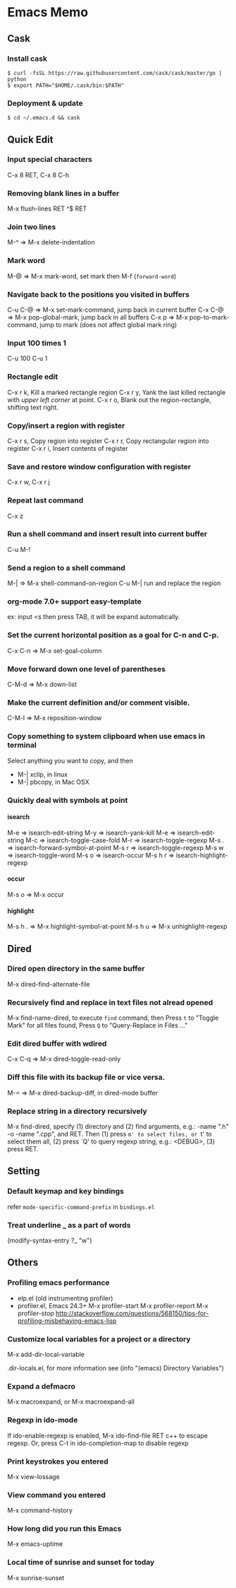 # Emacs Memo
## Cask
### Install cask

    $ curl -fsSL https://raw.githubusercontent.com/cask/cask/master/go | python
    $ export PATH="$HOME/.cask/bin:$PATH"

### Deployment & update

    $ cd ~/.emacs.d && cask

## Quick Edit
### Input special characters
C-x 8 RET, C-x 8 C-h

### Removing blank lines in a buffer
M-x flush-lines RET ^$ RET

### Join two lines
M-^ => M-x delete-indentation

### Mark word
M-@ => M-x mark-word, set mark then M-f (`forward-word`)

### Navigate back to the positions you visited in buffers
C-u C-@ => M-x set-mark-command, jump back in current buffer
C-x C-@ => M-x pop-global-mark, jump back in all buffers
C-x p   => M-x pop-to-mark-command, jump to mark (does not affect global mark ring)

### Input 100 times 1
C-u 100 C-u 1

### Rectangle edit
C-x r k, Kill a marked rectangle region
C-x r y, Yank the last killed rectangle with *upper left corner* at point.
C-x r o, Blank out the region-rectangle, shifting text right.

### Copy/insert a region with register
C-x r s, Copy region into register
C-x r r, Copy rectangular region into register
C-x r i, Insert contents of register

### Save and restore window configuration with register
C-x r w, C-x r j

### Repeat last command
C-x z

### Run a shell command and insert result into current buffer
C-u M-!

### Send a region to a shell command
M-| => M-x shell-command-on-region
C-u M-| run and replace the region

### org-mode 7.0+ support easy-template
ex: input <s then press TAB, it will be expand automatically.

### Set the current horizontal position as a goal for C-n and C-p.
C-x C-n => M-x set-goal-column

### Move forward down one level of parentheses
C-M-d => M-x down-list

### Make the current definition and/or comment visible.
C-M-l => M-x reposition-window

### Copy something to system clipboard when use emacs in terminal
Select anything you want to copy, and then
- M-| xclip, in linux
- M-| pbcopy, in Mac OSX

### Quickly deal with symbols at point
#### isearch
M-e     => isearch-edit-string
M-y     => isearch-yank-kill
M-e     => isearch-edit-string
M-c     => isearch-toggle-case-fold
M-r     => isearch-toggle-regexp
M-s .   => isearch-forward-symbol-at-point
M-s r   => isearch-toggle-regexp
M-s w   => isearch-toggle-word
M-s o   => isearch-occur
M-s h r => isearch-highlight-regexp
#### occur
M-s o   => M-x occur
#### highlight
M-s h . => M-x highlight-symbol-at-point
M-s h u => M-x unhighlight-regexp

## Dired
### Dired open directory in the same buffer
M-x dired-find-alternate-file

### Recursively find and replace in text files not alread opened
M-x find-name-dired, to execute `find` command, then
Press `t` to "Toggle Mark" for all files found,
Press `Q` to "Query-Replace in Files ..."

### Edit dired buffer with wdired
C-x C-q => M-x dired-toggle-read-only

### Diff this file with its backup file or vice versa.
M-= => M-x dired-backup-diff, in dired-mode buffer

### Replace string in a directory recursively
M-x find-dired, specify (1) directory and (2) find arguments, e.g.:
-name ".h" -o -name ".cpp", and RET.
Then (1) press `m' to select files, or `t' to select them all, (2) press
`Q' to query regexp string, e.g.: \<DEBUG\>, (3) press RET.

## Setting
### Default keymap and key bindings
refer `mode-specific-command-prefix` in `bindings.el`

### Treat underline _ as a part of words
(modify-syntax-entry ?_ "w")

## Others
### Profiling emacs performance
- elp.el (old instrumenting profiler)
- profiler.el, Emacs 24.3+
M-x profiler-start
M-x profiler-report
M-x profiler-stop
http://stackoverflow.com/questions/568150/tips-for-profiling-misbehaving-emacs-lisp

### Customize local variables for a project or a directory
M-x add-dir-local-variable

.dir-locals.el, for more information see (info "(emacs) Directory Variables")

### Expand a defmacro
M-x macroexpand, or M-x macroexpand-all

### Regexp in ido-mode
If ido-enable-regexp is enabled, M-x ido-find-file RET c\++ to escape regexp.
Or, press C-t in ido-completion-map to disable regexp

### Print keystrokes you entered
M-x view-lossage

### View command you entered
M-x command-history

### How long did you run this Emacs
M-x emacs-uptime

### Local time of sunrise and sunset for today
M-x sunrise-sunset
